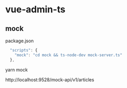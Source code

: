 # vue-admin-ts

## mock

package.json

```js
  "scripts": {
    "mock": "cd mock && ts-node-dev mock-server.ts"
  },
```

yarn mock

http://localhost:9528/mock-api/v1/articles